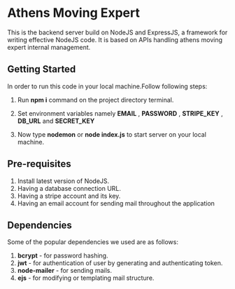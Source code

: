 # Athens Moving Expert
This is the backend server build on NodeJS and ExpressJS, a framework for writing effective NodeJS code. It is based on APIs handling athens moving expert internal management.

## Getting Started
In order to run this code in your local machine.Follow following steps:

1) Run **npm i** command on the project directory terminal.

2) Set environment variables namely **EMAIL** , **PASSWORD** , **STRIPE_KEY** , **DB_URL** and **SECRET_KEY**
3) Now type **nodemon** or **node index.js** to start server on your local machine.

## Pre-requisites

1) Install latest version of NodeJS.
2) Having a database connection URL.
3) Having a stripe account and its key.
4) Having an email account for sending mail throughout the application 

## Dependencies
Some of the popular dependencies we used are as follows:

1) **bcrypt** - for password hashing.
2) **jwt** - for authentication of user by generating and authenticating token.
3) **node-mailer** - for sending mails.
4) **ejs** - for modifying or templating mail structure.

